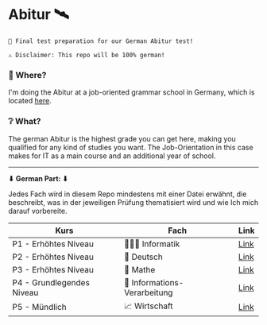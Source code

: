 # Abitur 🛰


`👔 Final test preparation for our German Abitur test!`

`⚠ Disclaimer: This repo will be 100% german!`

### 📌 Where?

I'm doing the Abitur at a job-oriented grammar school in Germany, which is located [here](https://goo.gl/maps/pbDFDmfBajr).

### ❔ What?

The german Abitur is the highest grade you can get here, making you qualified for any kind of studies you want. The Job-Orientation in this case makes for IT as a main course and an additional year of school.

------

**⬇ German Part: ⬇**

Jedes Fach wird in diesem Repo mindestens mit einer Datei erwähnt, die beschreibt, was in der jeweiligen Prüfung thematisiert wird und wie Ich mich darauf vorbereite.

| Kurs                      | Fach                        | Link     |
| ------------------------- | --------------------------- | -------- |
| P1 - Erhöhtes Niveau      | 👨🏽‍💻 Informatik              | [Link]() |
| P2 - Erhöhtes Niveau      | 📕 Deutsch                   | [Link]() |
| P3 - Erhöhtes Niveau      | 🎰 Mathe                     | [Link]() |
| P4 - Grundlegendes Niveau | 💾 Informations-Verarbeitung | [Link]() |
| P5 - Mündlich             | 📈 Wirtschaft                | [Link]() |

